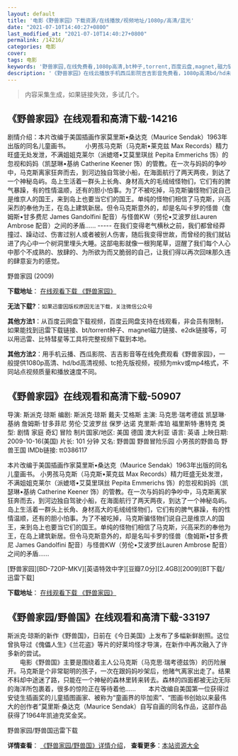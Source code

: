 ```yaml
---
layout: default
title: '电影《野兽家园》下载资源/在线播放/视频地址/1080p/高清/蓝光'
date: "2021-07-10T14:40:27+0800"
last_modified_at: "2021-07-10T14:40:27+0800"
permalink: /14216/
categories: 电影
cover:
tags: 电影
keywords: '野兽家园,在线免费看,1080p高清,bt种子,torrent,百度云盘,magnet,磁力链,迅雷下载资源'
description: '《野兽家园》在线云播放手机西瓜影院吉吉影音免费看，1080p高清bd/hd未删减完整版和tc抢先枪版，mkv/mp4格式，附带bt/torrent种子、magnet/磁力链、百度云盘、网盘资源迅雷下载链接'
---
```


>内容采集生成，如果链接失效，多试几个。


## 《野兽家园》在线观看和高清下载-14216

剧情介绍：本片改编于美国插画作家莫里斯•桑达克（Maurice Sendak）1963年出版的同名儿童画书。  　　小男孩马克斯（马克斯•莱克兹 Max Records）精力旺盛无处发泄，不满姐姐克莱尔（派媲塔•艾莫里琪丝 Pepita Emmerichs 饰）的忽视和妈妈（凯瑟琳•基纳 Catherine Keener 饰）的管教。在一次与妈妈的争吵中，马克斯离家狂奔而去，到河边独自驾驶小船，在海面航行了两天两夜，到达了一个神秘岛屿。岛上生活着一群头上长角、身材高大的毛绒绒怪物们，它们有的脾气暴躁，有的性情温顺，还有的胆小怕事。为了不被吃掉，马克斯骗怪物们说自己是维京人的国王，来到岛上也要当它们的国王。单纯的怪物们相信了马克斯，兴高采烈的奉他为王，在岛上建筑新居。但令马克斯意外的，却是名叫卡罗的怪兽（詹姆斯•甘多费尼 James Gandolfini 配音）与怪兽KW（劳伦•艾波罗丝Lauren Ambrose 配音）之间的矛盾…… ----- 在我们变得老气横秋之前，我们都曾经莽撞过、躁动过、伤害过别人或者被别人伤害，随后我变得世故，而曾经的我们就钻进了内心中一个树洞里埋头大睡。这部电影就像一根狗尾草，逗醒了我们每个人心中那个不成熟的、放肆的、为所欲为而又脆弱的自己，让我们得以再次回味那久违的肆意妄为的感觉。


野兽家园 (2009)

**下载地址**： [在线观看下载 《野兽家园》](https://www.btbtdy.me/btdy/dy5353.html) 


**无法下载?**：`如果迅雷因版权原因无法下载，关注微信公众号 `

**其他方法1**：从百度云网盘下载视频，百度云网盘支持在线观看，非会员有限制，如果能找到迅雷下载链接、bt/torrent种子、magnet磁力链接、e2dk链接等，可以用迅雷、比特彗星等工具将完整视频下载到本地。

**其他方法2**：用手机云播、西瓜影院、吉吉影音等在线免费观看《野兽家园》，一般提供1080p高清、hd/bd高清视频、tc抢先版视频，视频为mkv或mp4格式，不同站点视频质量和播放速度不同。


## 《野兽家园》在线观看和高清下载-50907

导演: 斯派克·琼斯 编剧: 斯派克·琼斯 戴夫·艾格斯 主演: 马克思·瑞考德兹 凯瑟琳·基纳 詹姆斯·甘多菲尼 劳伦·艾波罗丝 保罗·达诺 克里斯·库珀 福里斯特·惠特克 类型: 剧情 家庭 奇幻 冒险 制片国家/地区: 美国 德国 澳大利亚 语言: 英语 上映日期: 2009-10-16(美国) 片长: 101 分钟 又名: 野兽国 野兽冒险乐园 小男孩的野兽岛 野兽王国 IMDb链接: tt0386117

本片改编于美国插画作家莫里斯•桑达克（Maurice Sendak）1963年出版的同名儿童画书。 小男孩马克斯（马克斯•莱克兹 Max Records）精力旺盛无处发泄，不满姐姐克莱尔（派媲塔•艾莫里琪丝 Pepita Emmerichs 饰）的忽视和妈妈（凯瑟琳•基纳 Catherine Keener 饰）的管教。在一次与妈妈的争吵中，马克斯离家狂奔而去，到河边独自驾驶小船，在海面航行了两天两夜，到达了一个神秘岛屿。岛上生活着一群头上长角、身材高大的毛绒绒怪物们，它们有的脾气暴躁，有的性情温顺，还有的胆小怕事。为了不被吃掉，马克斯骗怪物们说自己是维京人的国王，来到岛上也要当它们的国王。单纯的怪物们相信了马克斯，兴高采烈的奉他为王，在岛上建筑新居。但令马克斯意外的，却是名叫卡罗的怪兽（詹姆斯•甘多费尼 James Gandolfini 配音）与怪兽KW（劳伦•艾波罗丝Lauren Ambrose 配音）之间的矛盾……


[野兽家园][BD-720P-MKV][英语特效中字][豆瓣7.0分][2.4GB][2009][BT下载/迅雷下载]

**下载地址**： [在线观看下载 《野兽家园》](https://www.btdx8.com/torrent/where_the_wild_things_are_2009.html) 


## 《野兽家园/野兽国》在线观看和高清下载-33197

斯派克&middot;琼斯的新作《野兽国》，日前在《今日美国》上发布了多幅新鲜剧照。这位曾执导过《傀儡人生》《兰花盗》等片的好莱坞怪才导演，在新作中再次融入了许多新的尝试。<br />　　电影《野兽国》主要是围绕着主人公马克斯（马克思&middot;瑞考德兹饰）的历险展开。马克斯是个非常聪明的孩子，一次在跟妈妈吵架后，他赌气离家出走了。结果不料却中途迷了路，只能在一个神秘的森林里转来转去。森林的四面都被无边无际的海洋所包裹着，很多的惊险正在等待着他&hellip;…　　本片改编自美国第一位获得过安徒生插画奖的儿童插图画家、被称为“童画界的毕加索&rdquo;、&ldquo;图画书创始以来最伟大的创作者&rdquo;莫里斯&middot;桑达克（Maurice Sendak）自写自画的同名作品，这部作品获得了1964年凯迪克奖金奖。


野兽家园/野兽国迅雷下载

**详情查看**： [《野兽家园/野兽国》详情介绍](/movie/33197/)， **查看更多**：[本站资源大全](/movie/t/all/)

